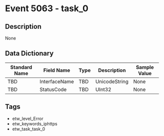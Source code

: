 # Event 5063 - task_0

## Description
None

## Data Dictionary
|Standard Name|Field Name|Type|Description|Sample Value|
|---|---|---|---|---|
|TBD|InterfaceName|TBD|UnicodeString|None|None|
|TBD|StatusCode|TBD|UInt32|None|None|

## Tags
* etw_level_Error
* etw_keywords_iphttps
* etw_task_task_0